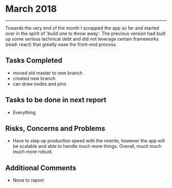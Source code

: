 # March 2018
---

Towards the very end of the month I scrapped the app so far and started over in
the spirit of 'build one to throw away'. The previous version had built up some
serious technical debt and did not leverage certain frameworks (read: react) that
greatly ease the front-end process.

## Tasks Completed

* moved old master to new branch
* created new branch
* can draw nodes and pins


## Tasks to be done in next report

* Everything

## Risks, Concerns and Problems

* Have to step up production speed with the rewrite, however the app will be scalable and able to handle much more things. Overall, much much much more robust.

## Additional Comments

* None to report
